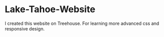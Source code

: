 # Lake-Tahoe-Website
I created this website on Treehouse. For learning more advanced css and responsive design.
